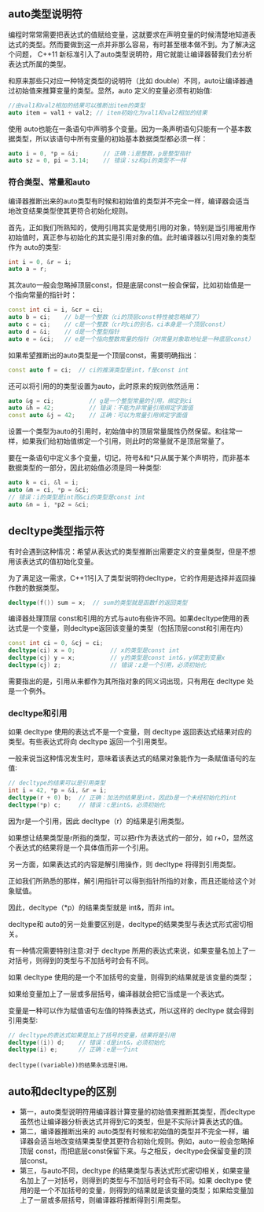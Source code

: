 ## auto类型说明符

编程时常常需要把表达式的值赋给变量，这就要求在声明变量的时候清楚地知道表达式的类型。然而要做到这一点并非那么容易，有时甚至根本做不到。为了解决这个问题， C++11 新标准引入了auto类型说明符，用它就能让编译器替我们去分析表达式所属的类型。

和原来那些只对应一种特定类型的说明符（比如 double）不同，auto让编译器通过初始值来推算变量的类型。显然，auto 定义的变量必须有初始值∶

```c++
//由val1和val2相加的结果可以推断出item的类型
auto item = val1 + val2; // item初始化为val1和val2相加的结果
```

使用 auto也能在一条语句中声明多个变量。因为一条声明语句只能有一个基本数据类型，所以该语句中所有变量的初始基本数据类型都必须一样：

```c++
auto i = 0, *p = &i;       // 正确：i是整数，p是整型指针
auto sz = 0, pi = 3.14;    // 错误：sz和pi的类型不一样
```

### 符合类型、常量和auto

编译器推断出来的auto类型有时候和初始值的类型并不完全一样，编译器会适当地改变结果类型使其更符合初始化规则。

首先，正如我们所熟知的，使用引用其实是使用引用的对象，特别是当引用被用作初始值时，真正参与初始化的其实是引用对象的值。此时编译器以引用对象的类型作为 auto的类型∶

```c++
int i = 0, &r = i;
auto a = r;
```

其次auto一般会忽略掉顶层const，但是底层const一般会保留，比如初始值是一个指向常量的指针时：

```C++
const int ci = i, &cr = ci;
auto b = ci;    // b是一个整数（ci的顶层const特性被忽略掉了）
auto c = ci;    // c是一个整数（cr时ci的别名，ci本身是一个顶层const）
auto d = &i;    // d是一个整型指针
auto e = &ci;   // e是一个指向整数常量的指针（对常量对象取地址是一种底层const）
```

如果希望推断出的auto类型是一个顶层const，需要明确指出：

```c++
const auto f = ci;  // ci的推演类型是int，f是const int
```

还可以将引用的的类型设置为auto，此时原来的规则依然适用：

```c++
auto &g = ci;          // g是一个整型常量的引用，绑定到ci
auto &h = 42;          // 错误：不能为非常量引用绑定字面值
const auto &j = 42;    // 正确：可以为常量引用绑定字面值
```

设置一个类型为auto的引用时，初始值中的顶层常量属性仍然保留。和往常一样，如果我们给初始值绑定一个引用，则此时的常量就不是顶层常量了。

要在一条语句中定义多个变量，切记，符号&和*只从属于某个声明符，而非基本数据类型的一部分，因此初始值必须是同一种类型∶

```c++
auto k = ci, &l = i;
auto &m = ci, *p = &ci;
// 错误：i的类型是int而&ci的类型是const int
auto &n = i, *p2 = &ci;
```

## decltype类型指示符

有时会遇到这种情况：希望从表达式的类型推断出需要定义的变量类型，但是不想用该表达式的值初始化变量。

为了满足这一需求，C++11引入了类型说明符decltype，它的作用是选择并返回操作数的数据类型。

```c++
decltype(f()) sum = x;  // sum的类型就是函数f的返回类型
```

编译器处理顶层 const和引用的方式与auto有些许不同。如果decltype使用的表达式是一个变量，则decltype返回该变量的类型（包括顶层const和引用在内）

```c++
const int ci = 0, &cj = ci;
decltype(ci) x = 0;          // x的类型是const int
decltype(cj) y = x; 		 // y的类型是const int&，y绑定到变量x
decltype(cj) z;				 // 错误：z是一个引用，必须初始化
```

需要指出的是，引用从来都作为其所指对象的同义词出现，只有用在 decltype 处是一个例外。

### decltype和引用

如果 decltype 使用的表达式不是一个变量，则 decltype 返回表达式结果对应的类型。有些表达式将向 decltype 返回一个引用类型。

一般来说当这种情况发生时，意味着该表达式的结果对象能作为一条赋值语句的左值∶

```c++
// decltype的结果可以是引用类型
int i = 42, *p = &i, &r = i;
decltype(r + 0) b;  // 正确：加法的结果是int，因此b是一个未经初始化的int
decltype(*p) c;     // 错误：c是int&，必须初始化
```

因为r是一个引用，因此 decltype（r）的结果是引用类型。

如果想让结果类型是r所指的类型，可以把r作为表达式的一部分，如 r+0，显然这个表达式的结果将是一个具体值而非一个引用。

另一方面，如果表达式的内容是解引用操作，则 decltype 将得到引用类型。

正如我们所熟悉的那样，解引用指针可以得到指针所指的对象，而且还能给这个对象赋值。

因此，decltype（*p）的结果类型就是 int&，而非 int。

decltype和 auto的另一处重要区别是，decltype的结果类型与表达式形式密切相关。

有一种情况需要特别注意∶对于 decltype 所用的表达式来说，如果变量名加上了一对括号，则得到的类型与不加括号时会有不同。

如果 decltype 使用的是一个不加括号的变量，则得到的结果就是该变量的类型；

如果给变量加上了一层或多层括号，编译器就会把它当成是一个表达式。

变量是一种可以作为赋值语句左值的特殊表达式，所以这样的 decltype 就会得到引用类型∶

```c++
// decltype的表达式如果是加上了括号的变量，结果将是引用
decltype((i)) d;    // 错误：d是int&，必须初始化
decltype(i) e;      // 正确：e是一个int
```

`decltype((variable))的结果永远是引用。`

## auto和decltype的区别

* 第一，auto类型说明符用编译器计算变量的初始值来推断其类型，而decltype虽然也让编译器分析表达式并得到它的类型，但是不实际计算表达式的值。
* 第二，编译器推断出来的 auto类型有时候和初始值的类型并不完全一样，编译器会适当地改变结果类型使其更符合初始化规则。例如，auto一般会忽略掉顶层 const，而把底层const保留下来。与之相反，decltype会保留变量的顶层const。
* 第三，与auto不同，decltype 的结果类型与表达式形式密切相关，如果变量名加上了一对括号，则得到的类型与不加括号时会有不同。如果 decltype 使用的是一个不加括号的变量，则得到的结果就是该变量的类型；如果给变量加上了一层或多层括号，则编译器将推断得到引用类型。